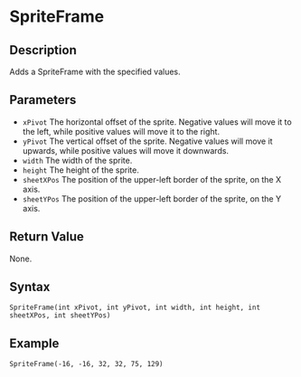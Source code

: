 # SpriteFrame

## Description
Adds a SpriteFrame with the specified values.

## Parameters
- `xPivot`
The horizontal offset of the sprite. Negative values will move it to the left, while positive values will move it to the right.
- `yPivot`
The vertical offset of the sprite. Negative values will move it upwards, while positive values will move it downwards.
- `width`
The width of the sprite.
- `height`
The height of the sprite.
- `sheetXPos`
The position of the upper-left border of the sprite, on the X axis.
- `sheetYPos`
The position of the upper-left border of the sprite, on the Y axis.

## Return Value
None.

## Syntax
```
SpriteFrame(int xPivot, int yPivot, int width, int height, int sheetXPos, int sheetYPos)
```

## Example
```
SpriteFrame(-16, -16, 32, 32, 75, 129)
```